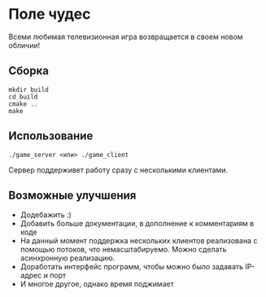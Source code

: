 # Поле чудес

Всеми любимая телевизионная игра возвращается в своем новом обличии!

## Сборка
```
mkdir build
cd build
cmake ..
make
```

## Использование
```
./game_server <или> ./game_client
```

Сервер поддерживет работу сразу с несколькими клиентами.

## Возможные улучшения
- Додебажить :)
- Добавить больше документации, в дополнение к комментариям в коде
- На данный момент поддержка нескольких клиентов реализована с помощью потоков, что немасштабируемо. Можно сделать асинхронную реализацию.
- Доработать интерфейс программ, чтобы можно было задавать IP-адрес и порт
- И многое другое, однако время поджимает
